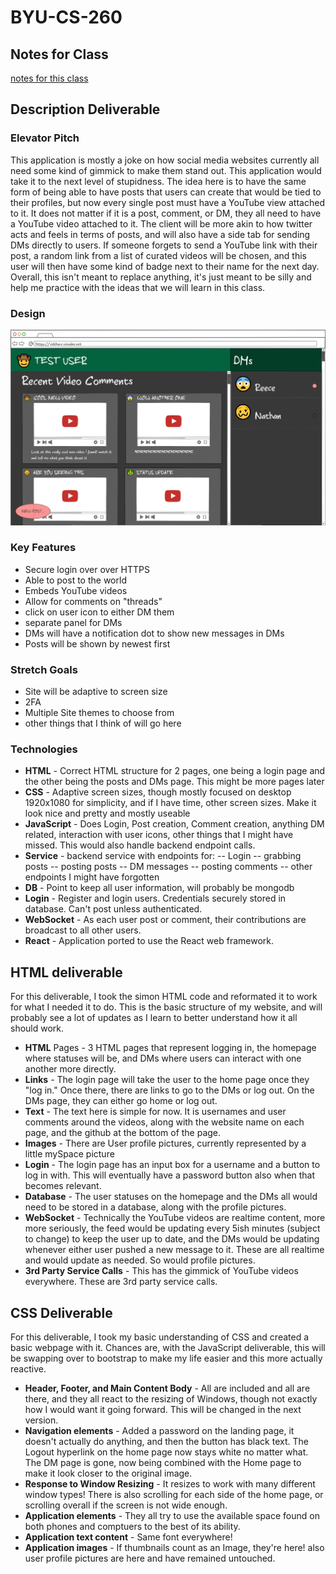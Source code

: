 # BYU-CS-260
## Notes for Class

[notes for this class](/notes.md)
## Description Deliverable
### Elevator Pitch
This application is mostly a joke on how social media websites currently all need some kind of gimmick to make them stand out. This application would take it to the next level of stupidness. The idea here is to have the same form of being able to have posts that users can create that would be tied to their profiles, but now every single post must have a YouTube view attached to it. It does not matter if it is a post, comment, or DM, they all need to have a YouTube video attached to it. The client will be more akin to how twitter acts and feels in terms of posts, and will also have a side tab for sending DMs directly to users. If someone forgets to send a YouTube link with their post, a random link from a list of curated videos will be chosen, and this user will then have some kind of badge next to their name for the next day. Overall, this isn't meant to replace anything, it's just meant to be silly and help me practice with the ideas that we will learn in this class.
### Design
![name of image](/Images/a.png)
### Key Features
 - Secure login over over HTTPS
 - Able to post to the world
 - Embeds YouTube videos
 - Allow for comments on "threads"
 - click on user icon to either DM them
 - separate panel for DMs
 - DMs will have a notification dot to show new messages in DMs
 - Posts will be shown by newest first
### Stretch Goals
 - Site will be adaptive to screen size
 - 2FA
 - Multiple Site themes to choose from
 - other things that I think of will go here
### Technologies
- **HTML** - Correct HTML structure for 2 pages, one being a login page and the other being the posts and DMs page. This might be more pages later
- **CSS** - Adaptive screen sizes, though mostly focused on desktop 1920x1080 for simplicity, and if I have time, other screen sizes. Make it look nice and pretty and mostly useable
- **JavaScript** - Does Login, Post creation, Comment creation, anything DM related, interaction with user icons, other things that I might have missed. This would also handle backend endpoint calls.
- **Service** - backend service with endpoints for:
-- Login
-- grabbing posts
-- posting posts
-- DM messages
-- posting comments
-- other endpoints I might have forgotten
- **DB** - Point to keep all user information, will probably be mongodb
- **Login** - Register and login users. Credentials securely stored in database. Can't post unless authenticated.
- **WebSocket** - As each user post or comment, their contributions are broadcast to all other users.
- **React** - Application ported to use the React web framework.
## HTML deliverable
For this deliverable, I took the simon HTML code and reformated it to work for what I needed it to do. This is the basic structure of my website, and will probably see a lot of updates as I learn to better understand how it all should work.
- **HTML** Pages - 3 HTML pages that represent logging in, the homepage where statuses will be, and DMs where users can interact with one another more directly.
- **Links** - The login page will take the user to the home page once they "log in." Once there, there are links to go to the DMs or log out. On the DMs page, they can either go home or log out.
- **Text** - The text here is simple for now. It is usernames and user comments around the videos, along with the website name on each page, and the github at the bottom of the page.
- **Images** - There are User profile pictures, currently represented by a little mySpace picture
- **Login** - The login page has an input box for a username and a button to log in with. This will eventually have a password button also when that becomes relevant.
- **Database** - The user statuses on the homepage and the DMs all would need to be stored in a database, along with the profile pictures.
- **WebSocket** - Technically the YouTube videos are realtime content, more more seriously, the feed would be updating every 5ish minutes (subject to change) to keep the user up to date, and the DMs would be updating whenever either user pushed a new message to it. These are all realtime and would update as needed. So would profile pictures.
- **3rd Party Service Calls** - This has the gimmick of YouTube videos everywhere. These are 3rd party service calls.
## CSS Deliverable
For this deliverable, I took my basic understanding of CSS and created a basic webpage with it. Chances are, with the JavaScript deliverable, this will be swapping over to bootstrap to make my life easier and this more actually reactive.
- **Header, Footer, and Main Content Body** - All are included and all are there, and they all react to the resizing of Windows, though not exactly how I would want it going forward. This will be changed in the next version.
- **Navigation elements** - Added a password on the landing page, it doesn't actually do anything, and then the button has black text. The Logout hyperlink on the home page now stays white no matter what. The DM page is gone, now being combined with the Home page to make it look closer to the original image.
- **Response to Window Resizing** - It resizes to work with many different window types! There is also scrolling for each side of the home page, or scrolling overall if the screen is not wide enough.
- **Application elements** - They all try to use the available space found on both phones and comptuers to the best of its ability.
- **Application text content** - Same font everywhere!
- **Application images** - If thumbnails count as an Image, they're here! also user profile pictures are here and have remained untouched. 